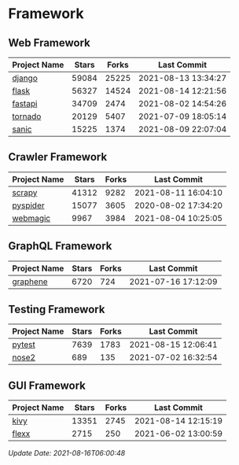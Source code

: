 # Framework

## Web Framework
| Project Name | Stars | Forks | Last Commit |
| ------------ | ----- | ----- | ----------- |
| [django](https://github.com/django/django) | 59084 | 25225 | 2021-08-13 13:34:27 |
| [flask](https://github.com/pallets/flask) | 56327 | 14524 | 2021-08-14 12:21:56 |
| [fastapi](https://github.com/tiangolo/fastapi) | 34709 | 2474 | 2021-08-02 14:54:26 |
| [tornado](https://github.com/tornadoweb/tornado) | 20129 | 5407 | 2021-07-09 18:05:14 |
| [sanic](https://github.com/sanic-org/sanic) | 15225 | 1374 | 2021-08-09 22:07:04 |

## Crawler Framework
| Project Name | Stars | Forks | Last Commit |
| ------------ | ----- | ----- | ----------- |
| [scrapy](https://github.com/scrapy/scrapy) | 41312 | 9282 | 2021-08-11 16:04:10 |
| [pyspider](https://github.com/binux/pyspider) | 15077 | 3605 | 2020-08-02 17:34:20 |
| [webmagic](https://github.com/code4craft/webmagic) | 9967 | 3984 | 2021-08-04 10:25:05 |

## GraphQL Framework
| Project Name | Stars | Forks | Last Commit |
| ------------ | ----- | ----- | ----------- |
| [graphene](https://github.com/graphql-python/graphene) | 6720 | 724 | 2021-07-16 17:12:09 |

## Testing Framework
| Project Name | Stars | Forks | Last Commit |
| ------------ | ----- | ----- | ----------- |
| [pytest](https://github.com/pytest-dev/pytest) | 7639 | 1783 | 2021-08-15 12:06:41 |
| [nose2](https://github.com/nose-devs/nose2) | 689 | 135 | 2021-07-02 16:32:54 |

## GUI Framework
| Project Name | Stars | Forks | Last Commit |
| ------------ | ----- | ----- | ----------- |
| [kivy](https://github.com/kivy/kivy) | 13351 | 2745 | 2021-08-14 12:15:19 |
| [flexx](https://github.com/flexxui/flexx) | 2715 | 250 | 2021-06-02 13:00:59 |

*Update Date: 2021-08-16T06:00:48*